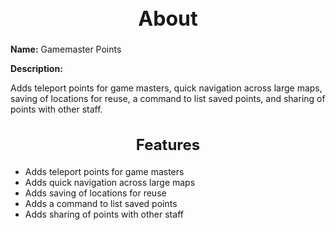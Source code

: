 <h1 style="text-align:center; font-size:2rem; font-weight:bold;">About</h1>

**Name:**
Gamemaster Points

**Description:**

Adds teleport points for game masters, quick navigation across large maps, saving of locations for reuse, a command to list saved points, and sharing of points with other staff.

<h2 style="text-align:center; font-size:1.5rem; font-weight:bold;">Features</h2>

- Adds teleport points for game masters
- Adds quick navigation across large maps
- Adds saving of locations for reuse
- Adds a command to list saved points
- Adds sharing of points with other staff

